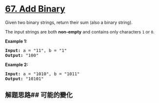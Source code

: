 # [67. Add Binary](https://leetcode-cn.com/problems/add-binary/)
Given two binary strings, return their sum (also a binary string).

The input strings are both **non-empty** and contains only characters <code>1</code> or <code>0</code>.

**Example 1:**


<pre><strong>Input:</strong> a = &#34;11&#34;, b = &#34;1&#34;
<strong>Output:</strong> &#34;100&#34;</pre>

**Example 2:**


<pre><strong>Input:</strong> a = &#34;1010&#34;, b = &#34;1011&#34;
<strong>Output:</strong> &#34;10101&#34;</pre>

## 解题思路## 可能的變化